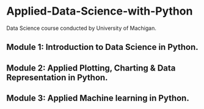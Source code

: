 # Applied-Data-Science-with-Python
Data Science course conducted by University of Machigan.    

## Module 1: Introduction to Data Science  in Python.
## Module 2: Applied Plotting, Charting & Data Representation in Python.
## Module 3: Applied Machine learning  in Python.
